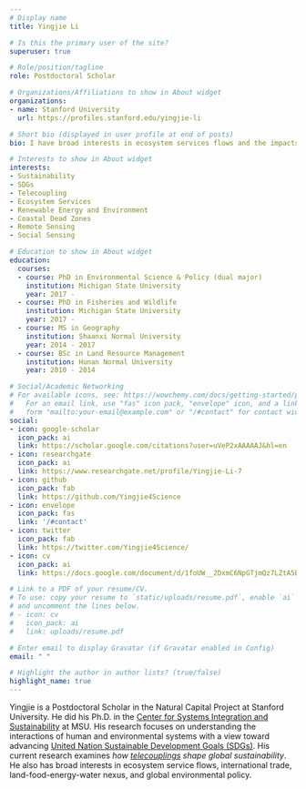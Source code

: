 ```yaml
---
# Display name
title: Yingjie Li

# Is this the primary user of the site?
superuser: true

# Role/position/tagline
role: Postdoctoral Scholar

# Organizations/Affiliations to show in About widget
organizations:
- name: Stanford University
  url: https://profiles.stanford.edu/yingjie-li

# Short bio (displayed in user profile at end of posts)
bio: I have broad interests in ecosystem services flows and the impacts of *telecoupling* on global sustainability.

# Interests to show in About widget
interests:
- Sustainability 
- SDGs
- Telecoupling
- Ecosystem Services
- Renewable Energy and Environment
- Coastal Dead Zones
- Remote Sensing
- Social Sensing

# Education to show in About widget
education:
  courses:
  - course: PhD in Environmental Science & Policy (dual major)
    institution: Michigan State University
    year: 2017 -
  - course: PhD in Fisheries and Wildlife
    institution: Michigan State University
    year: 2017 - 
  - course: MS in Geography 
    institution: Shaanxi Normal University
    year: 2014 - 2017
  - course: BSc in Land Resource Management
    institution: Hunan Normal University
    year: 2010 - 2014

# Social/Academic Networking
# For available icons, see: https://wowchemy.com/docs/getting-started/page-builder/#icons
#   For an email link, use "fas" icon pack, "envelope" icon, and a link in the
#   form "mailto:your-email@example.com" or "/#contact" for contact widget.
social:
- icon: google-scholar
  icon_pack: ai
  link: https://scholar.google.com/citations?user=uVeP2xAAAAAJ&hl=en
- icon: researchgate
  icon_pack: ai
  link: https://www.researchgate.net/profile/Yingjie-Li-7
- icon: github
  icon_pack: fab
  link: https://github.com/Yingjie4Science
- icon: envelope
  icon_pack: fas
  link: '/#contact'
- icon: twitter
  icon_pack: fab
  link: https://twitter.com/Yingjie4Science/
- icon: cv
  icon_pack: ai
  link: https://docs.google.com/document/d/1foUW__2DxmC6NpGTjmQz7LZtA5B1zb9XPiubqugibWE/edit?usp=sharing

# Link to a PDF of your resume/CV.
# To use: copy your resume to `static/uploads/resume.pdf`, enable `ai` icons in `params.toml`, 
# and uncomment the lines below.
# - icon: cv
#   icon_pack: ai
#   link: uploads/resume.pdf

# Enter email to display Gravatar (if Gravatar enabled in Config)
email: " "

# Highlight the author in author lists? (true/false)
highlight_name: true
---
```


Yingjie is a Postdoctoral Scholar in the Natural Capital Project at Stanford University. He did his Ph.D. in the [Center for Systems Integration and Sustainability](https://www.canr.msu.edu/csis/) at MSU. His research focuses on understanding the interactions of human and environmental systems with a view toward advancing [United Nation Sustainable Development Goals (SDGs)](https://sdgs.un.org/goals). His current research examines *how* [*telecouplings*](https://telecouplingtoolbox.org/) *shape global sustainability*. He also has broad interests in ecosystem service flows, international trade, land-food-energy-water nexus, and global environmental policy.
